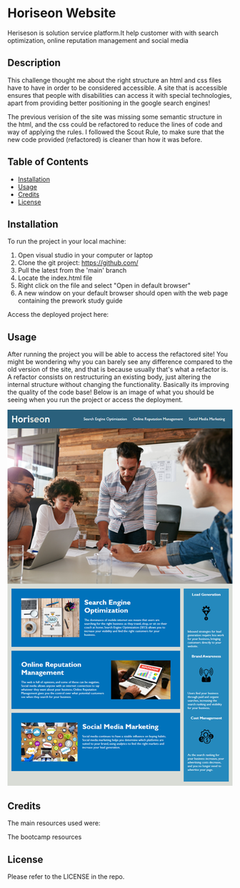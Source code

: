 # Horiseon Website
Heriseson is solution service platform.It help customer with with search optimization, online reputation management and social media 


## Description

 This challenge thought me about the right structure an html and css files have to have in order to be considered accessible.
 A site that is accessible ensures that people with disabilities can access it with special technologies, apart from providing better positioning in the google search engines!
 
 The previous verision of the site was missing some semantic structure in the html, and the css could be refactored to reduce the lines of code and way of applying the rules.
 I followed the Scout Rule, to make sure that the new code provided (refactored) is cleaner than how it was before. 
  
  
## Table of Contents 

- [Installation](#installation)
- [Usage](#usage)
- [Credits](#credits)
- [License](#license)

## Installation

To run the project in your local machine:

1. Open visual studio in your computer or laptop
2. Clone the git project: https://github.com/
3. Pull the latest from the 'main' branch 
4. Locate the index.html file
5. Right click on the file and select "Open in default browser"
6. A new window on your default browser should open with the web page containing the prework study guide

Access the deployed project here:
## Usage

After running the project you will be able to access the refactored site! 
You might be wondering why you can barely see any difference compared to the old version of the site, and that is because usually that's what a refactor is.
A refactor consists on restructuring an existing body, just altering the internal structure without changing the functionality. Basically its improving the quality of the code base!
Below is an image of what you should be seeing when you run the project or access the deployment.


![Screenshot of the website ](./image.png)


## Credits

The main resources used were:

The bootcamp resources

## License

Please refer to the LICENSE in the repo.
